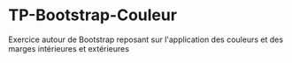 # TP-Bootstrap-Couleur

Exercice autour de Bootstrap reposant sur l'application des couleurs et des marges intérieures et extérieures